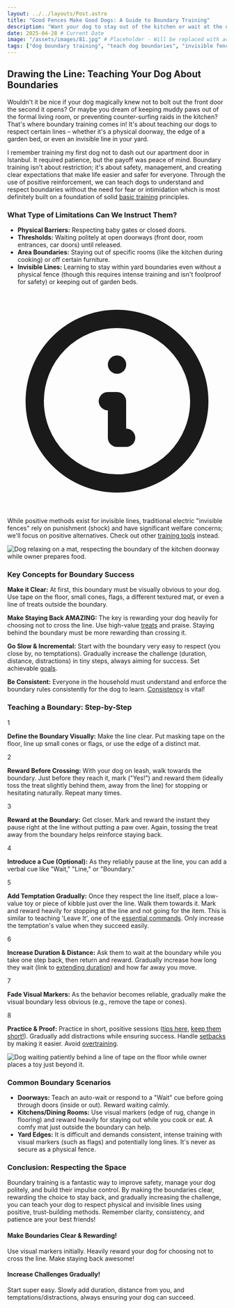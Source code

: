 ```yaml
---
layout: ../../layouts/Post.astro
title: "Good Fences Make Good Dogs: A Guide to Boundary Training"
description: "Want your dog to stay out of the kitchen or wait at the door? i explore positive methods for teaching dogs to respect physical or invisible boundaries."
date: 2025-04-28 # Current Date
image: "/assets/images/81.jpg" # Placeholder - Will be replaced with actual image path
tags: ["dog boundary training", "teach dog boundaries", "invisible fence alternative", "positive reinforcement boundaries", "dog stay out of room", "dog door manners", "dog impulse control"]
---
```


<h2 class="text-3xl font-bold text-slate-800 dark:text-slate-100 mb-8">Drawing the Line: Teaching Your Dog About Boundaries</h2>

<p class="text-lg text-slate-600 dark:text-slate-300 mb-8">
    Wouldn't it be nice if your dog magically knew not to bolt out the front door the second it opens? Or maybe you dream of keeping muddy paws out of the formal living room, or preventing counter-surfing raids in the kitchen? That's where boundary training comes in! It's about teaching our dogs to respect certain lines – whether it's a physical doorway, the edge of a garden bed, or even an invisible line in your yard.
</p>
<p class="text-lg text-slate-600 dark:text-slate-300 mb-8">
    I remember training my first dog not to dash out our apartment door in Istanbul. It required patience, but the payoff was peace of mind. Boundary training isn't about restriction; it's about safety, management, and creating clear expectations that make life easier and safer for everyone. Through the use of positive reinforcement, we can teach dogs to understand and respect boundaries without the need for fear or intimidation which is most definitely built on a foundation of solid <a href="https://trainedtails.com/posts/basic-dog-training" target="_blank"  class="text-emerald-600 dark:text-emerald-400 hover:underline">basic training</a> principles.
</p>

<h3 class="text-2xl font-semibold text-slate-800 dark:text-slate-100 mb-4">What Type of Limitations Can We Instruct Them?</h3>

<ul class="list-disc list-inside space-y-2 text-lg text-slate-600 dark:text-slate-300 mb-6 [&>li]:marker:text-slate-800 dark:[&>li]:marker:text-slate-100">
    <li><strong class="font-semibold text-slate-800 dark:text-slate-100">Physical Barriers:</strong> Respecting baby gates or closed doors.</li>
    <li><strong class="font-semibold text-slate-800 dark:text-slate-100">Thresholds:</strong> Waiting politely at open doorways (front door, room entrances, car doors) until released.</li>
    <li><strong class="font-semibold text-slate-800 dark:text-slate-100">Area Boundaries:</strong> Staying out of specific rooms (like the kitchen during cooking) or off certain furniture.</li>
    <li><strong class="font-semibold text-slate-800 dark:text-slate-100">Invisible Lines:</strong> Learning to stay within yard boundaries even without a physical fence (though this requires intense training and isn't foolproof for safety) or keeping out of garden beds.</li>
</ul>

<div class="flex items-start p-4 mb-8 bg-blue-50 dark:bg-slate-800 border border-blue-200 dark:border-blue-900 rounded-lg shadow-sm">
    <div class="flex-shrink-0 pt-0.5">
        <svg class="w8 h-8 text-blue-500 dark:text-blue-400" fill="none" stroke="currentColor" viewBox="0 0 24 24" xmlns="http://www.w3.org/2000/svg"><path stroke-linecap="round" stroke-linejoin="round" stroke-width="2" d="M13 16h-1v-4h-1m1-4h.01M21 12a9 9 0 11-18 0 9 9 0 0118 0z"></path></svg>
    </div>
    <p class="ml-3 text-lg text-slate-600 dark:text-slate-300">
         While positive methods exist for invisible lines, traditional electric "invisible fences" rely on punishment (shock) and have significant welfare concerns; we'll focus on positive alternatives. Check out other <a href="https://trainedtails.com/posts/dog-training-tools-for-beginners" target="_blank"  class="text-blue-600 dark:text-blue-400 hover:underline">training tools</a> instead.
    </p>
</div>

<img src="/assets/images/80.jpg" alt="Dog relaxing on a mat, respecting the boundary of the kitchen doorway while owner prepares food." class="w-full h-auto rounded-xl my-8 shadow-lg" loading="lazy" />

<h3 class="text-2xl font-semibold text-slate-800 dark:text-slate-100 mb-8">Key Concepts for Boundary Success</h3>

<div class="space-y-4 divide-y divide-slate-200 dark:divide-slate-700/50 mb-12">
    <div class="pt-2 first:pt-0 flex items-start">
        <div class="w-2 h-2 bg-slate-800 dark:bg-slate-100 rounded-full flex-shrink-0 mr-3 mt-3"></div>
        <div>
             <p class="text-lg text-slate-600 dark:text-slate-300">
                <strong class="font-semibold text-slate-800 dark:text-slate-100">Make it Clear:</strong> At first, this boundary must be visually obvious to your dog. Use tape on the floor, small cones, flags, a different textured mat, or even a line of treats outside the boundary.
             </p>
        </div>
    </div>
     <div class="pt-2 flex items-start">
        <div class="w-2 h-2 bg-slate-800 dark:bg-slate-100 rounded-full flex-shrink-0 mr-3 mt-3"></div>
        <div>
             <p class="text-lg text-slate-600 dark:text-slate-300">
                <strong class="font-semibold text-slate-800 dark:text-slate-100">Make Staying Back AMAZING:</strong> The key is rewarding your dog heavily for choosing not to cross the line. Use high-value <a href="https://trainedtails.com/posts/treats-and-rewards" target="_blank"  class="text-emerald-600 dark:text-emerald-400 hover:underline">treats</a> and praise. Staying behind the boundary must be more rewarding than crossing it.
             </p>
        </div>
    </div>
      <div class="pt-2 flex items-start">
        <div class="w-2 h-2 bg-slate-800 dark:bg-slate-100 rounded-full flex-shrink-0 mr-3 mt-3"></div>
        <div>
             <p class="text-lg text-slate-600 dark:text-slate-300">
                <strong class="font-semibold text-slate-800 dark:text-slate-100">Go Slow & Incremental:</strong> Start with the boundary very easy to respect (you close by, no temptations). Gradually increase the challenge (duration, distance, distractions) in tiny steps, always aiming for success. Set achievable <a href="https://trainedtails.com/posts/training-goals" target="_blank"  class="text-emerald-600 dark:text-emerald-400 hover:underline">goals</a>.
             </p>
        </div>
    </div>
    <div class="pt-2 flex items-start">
        <div class="w-2 h-2 bg-slate-800 dark:bg-slate-100 rounded-full flex-shrink-0 mr-3 mt-3"></div>
        <div>
             <p class="text-lg text-slate-600 dark:text-slate-300">
                <strong class="font-semibold text-slate-800 dark:text-slate-100">Be Consistent:</strong> Everyone in the household must understand and enforce the boundary rules consistently for the dog to learn. <a href="https://trainedtails.com/posts/consistency-matters" target="_blank"  class="text-emerald-600 dark:text-emerald-400 hover:underline">Consistency</a> is vital!
             </p>
        </div>
    </div>
</div>


<h3 class="text-2xl font-semibold text-slate-800 dark:text-slate-100 mb-10">Teaching a Boundary: Step-by-Step</h3>

<div class="relative border-l-2 border-emerald-300 dark:border-emerald-700/50 ml-4 space-y-10 mb-12">
    <div class="relative pl-8">
        <div class="absolute w-8 h-8 bg-emerald-500 dark:bg-emerald-600 rounded-full flex items-center justify-center -left-4 ring-4 ring-white dark:ring-slate-900"> <span class="font-bold text-white text-sm">1</span> </div>
         <p class="text-lg text-slate-600 dark:text-slate-300">
            <strong>Define the Boundary Visually:</strong> Make the line clear. Put masking tape on the floor, line up small cones or flags, or use the edge of a distinct mat.
        </p>
    </div>
     <div class="relative pl-8">
        <div class="absolute w-8 h-8 bg-emerald-500 dark:bg-emerald-600 rounded-full flex items-center justify-center -left-4 ring-4 ring-white dark:ring-slate-900"> <span class="font-bold text-white text-sm">2</span> </div>
        <p class="text-lg text-slate-600 dark:text-slate-300">
            <strong>Reward Before Crossing:</strong> With your dog on leash, walk towards the boundary. Just before they reach it, mark ("Yes!") and reward them (ideally toss the treat slightly behind them, away from the line) for stopping or hesitating naturally. Repeat many times.
        </p>
    </div>
     <div class="relative pl-8">
        <div class="absolute w-8 h-8 bg-emerald-500 dark:bg-emerald-600 rounded-full flex items-center justify-center -left-4 ring-4 ring-white dark:ring-slate-900"> <span class="font-bold text-white text-sm">3</span> </div>
        <p class="text-lg text-slate-600 dark:text-slate-300">
            <strong>Reward at the Boundary:</strong> Get closer. Mark and reward the instant they pause right at the line without putting a paw over. Again, tossing the treat away from the boundary helps reinforce staying back.
        </p>
    </div>
    <div class="relative pl-8">
        <div class="absolute w-8 h-8 bg-emerald-500 dark:bg-emerald-600 rounded-full flex items-center justify-center -left-4 ring-4 ring-white dark:ring-slate-900"> <span class="font-bold text-white text-sm">4</span> </div>
        <p class="text-lg text-slate-600 dark:text-slate-300">
            <strong>Introduce a Cue (Optional):</strong> As they reliably pause at the line, you can add a verbal cue like "Wait," "Line," or "Boundary."
        </p>
    </div>
    <div class="relative pl-8">
        <div class="absolute w-8 h-8 bg-emerald-500 dark:bg-emerald-600 rounded-full flex items-center justify-center -left-4 ring-4 ring-white dark:ring-slate-900"> <span class="font-bold text-white text-sm">5</span> </div>
        <p class="text-lg text-slate-600 dark:text-slate-300">
            <strong>Add Temptation Gradually:</strong> Once they respect the line itself, place a low-value toy or piece of kibble just over the line. Walk them towards it. Mark and reward heavily for stopping at the line and not going for the item. This is similar to teaching 'Leave It', one of the <a href="https://trainedtails.com/posts/7-Commands-Your-Dog-Needs-to-Know" target="_blank"  class="text-emerald-600 dark:text-emerald-400 hover:underline">essential commands</a>. Only increase the temptation's value when they succeed easily.
        </p>
    </div>
     <div class="relative pl-8">
        <div class="absolute w-8 h-8 bg-emerald-500 dark:bg-emerald-600 rounded-full flex items-center justify-center -left-4 ring-4 ring-white dark:ring-slate-900"> <span class="font-bold text-white text-sm">6</span> </div>
        <p class="text-lg text-slate-600 dark:text-slate-300">
            <strong>Increase Duration & Distance:</strong> Ask them to wait at the boundary while you take one step back, then return and reward. Gradually increase how long they wait (link to <a href="https://trainedtails.com/posts/extend-command-duration" target="_blank"  class="text-emerald-600 dark:text-emerald-400 hover:underline">extending duration</a>) and how far away you move.
        </p>
    </div>
     <div class="relative pl-8">
        <div class="absolute w-8 h-8 bg-emerald-500 dark:bg-emerald-600 rounded-full flex items-center justify-center -left-4 ring-4 ring-white dark:ring-slate-900"> <span class="font-bold text-white text-sm">7</span> </div>
        <p class="text-lg text-slate-600 dark:text-slate-300">
            <strong>Fade Visual Markers:</strong> As the behavior becomes reliable, gradually make the visual boundary less obvious (e.g., remove the tape or cones).
        </p>
    </div>
      <div class="relative pl-8">
        <div class="absolute w-8 h-8 bg-emerald-500 dark:bg-emerald-600 rounded-full flex items-center justify-center -left-4 ring-4 ring-white dark:ring-slate-900"> <span class="font-bold text-white text-sm">8</span> </div>
        <p class="text-lg text-slate-600 dark:text-slate-300">
            <strong>Practice & Proof:</strong> Practice in short, positive sessions (<a href="https://trainedtails.com/posts/training-session-tips" target="_blank"  class="text-emerald-600 dark:text-emerald-400 hover:underline">tips here</a>, <a href="https://trainedtails.com/posts/why-short-sessions-work-best" target="_blank"  class="text-emerald-600 dark:text-emerald-400 hover:underline">keep them short!</a>). Gradually add distractions while ensuring success. Handle <a href="https://trainedtails.com/posts/handling-setbacks" target="_blank"  class="text-emerald-600 dark:text-emerald-400 hover:underline">setbacks</a> by making it easier. Avoid <a href="https://trainedtails.com/posts/avoiding-overtraining" target="_blank"  class="text-emerald-600 dark:text-emerald-400 hover:underline">overtraining</a>.
        </p>
    </div>
</div>


<img src="/assets/images/79.jpg" alt="Dog waiting patiently behind a line of tape on the floor while owner places a toy just beyond it." class="w-full h-auto rounded-xl my-8 shadow-lg" loading="lazy" />

<h3 class="text-2xl font-semibold text-slate-800 dark:text-slate-100 mb-4">Common Boundary Scenarios</h3>

<ul class="list-disc list-inside space-y-4 text-lg text-slate-600 dark:text-slate-300 mb-12 [&>li]:marker:text-slate-800 dark:[&>li]:marker:text-slate-100">
    <li><strong class="font-semibold text-slate-800 dark:text-slate-100">Doorways:</strong> Teach an auto-wait or respond to a "Wait" cue before going through doors (inside or out). Reward waiting calmly.</li>
    <li><strong class="font-semibold text-slate-800 dark:text-slate-100">Kitchens/Dining Rooms:</strong> Use visual markers (edge of rug, change in flooring) and reward heavily for staying out while you cook or eat. A comfy mat just outside the boundary can help.</li>
    <li><strong class="font-semibold text-slate-800 dark:text-slate-100">Yard Edges:</strong> It is difficult and demands consistent, intense training with visual markers (such as flags) and potentially long lines. It's never as secure as a physical fence.</li>
</ul>

<h3 class="text-2xl font-semibold text-slate-800 dark:text-slate-100 mb-6">Conclusion: Respecting the Space</h3>

<p class="text-lg text-slate-600 dark:text-slate-300 mb-8">
    Boundary training is a fantastic way to improve safety, manage your dog politely, and build their impulse control. By making the boundaries clear, rewarding the choice to stay back, and gradually increasing the challenge, you can teach your dog to respect physical and invisible lines using positive, trust-building methods. Remember clarity, consistency, and patience are your best friends!
</p>

<div class="grid grid-cols-1 md:grid-cols-2 gap-8 mt-12 not-prose">
    <div class="p-6 rounded-lg border-l-4 border-blue-500 bg-blue-50 dark:bg-slate-800 dark:border-blue-700">
        <h4 class="text-xl font-bold text-blue-700 dark:text-blue-300 mb-2">Make Boundaries Clear & Rewarding!</h4>
        <p class="text-slate-600 dark:text-slate-300">Use visual markers initially. Heavily reward your dog for choosing not to cross the line. Make staying back awesome!</p>
    </div>
    <div class="p-6 rounded-lg border-l-4 border-green-500 bg-green-50 dark:bg-slate-800 dark:border-green-700">
        <h4 class="text-xl font-bold text-green-700 dark:text-green-300 mb-2">Increase Challenges Gradually!</h4>
        <p class="text-slate-600 dark:text-slate-300">Start super easy. Slowly add duration, distance from you, and temptations/distractions, always ensuring your dog can succeed.</p>
    </div>
</div>